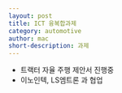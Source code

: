 ```yaml
---
layout: post
title: ICT 융복합과제
category: automotive
author: mac
short-description: 과제
---
```


- 트랙터 자율 주행 제안서 진행중
- 이노인텍, LS엠트론 과 협업